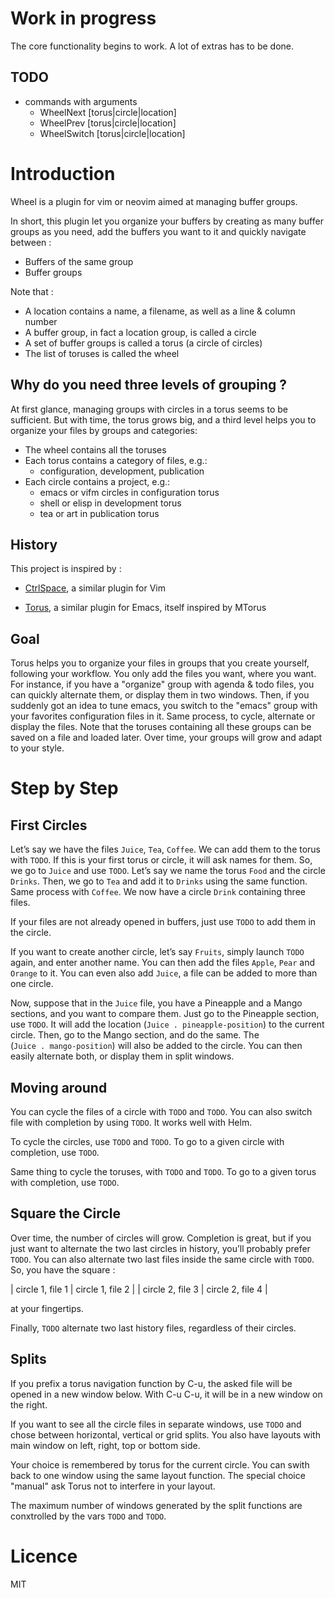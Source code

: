 <!-- vim: set filetype=markdown: -->

# Work in progress

The core functionality begins to work. A lot of extras has to be done.

## TODO

- commands with arguments
  + WheelNext [torus|circle|location]
  + WheelPrev [torus|circle|location]
  + WheelSwitch [torus|circle|location]

# Introduction

Wheel is a plugin for vim or neovim aimed at managing buffer groups.

In short, this plugin let you organize your buffers by creating as
many buffer groups as you need, add the buffers you want to it and
quickly navigate between :

- Buffers of the same group
- Buffer groups

Note that :

- A location contains a name, a filename, as well as a line & column number
- A buffer group, in fact a location group, is called a circle
- A set of buffer groups is called a torus (a circle of circles)
- The list of toruses is called the wheel

## Why do you need three levels of grouping ?

At first glance, managing groups with circles in a torus seems to
be sufficient. But with time, the torus grows big, and a third level
helps you to organize your files by groups and categories:

  - The wheel contains all the toruses
  - Each torus contains a category of files, e.g.:
    + configuration, development, publication
  - Each circle contains a project, e.g.:
    + emacs or vifm circles in configuration torus
    + shell or elisp in development torus
    + tea or art in publication torus

## History

This project is inspired by :

- [CtrlSpace](https://github.com/vim-ctrlspace/vim-ctrlspace), a similar
plugin for Vim

- [Torus](https://github.com/chimay/torus), a similar plugin for Emacs,
itself inspired by MTorus

## Goal

Torus helps you to organize your files in groups that you create
yourself, following your workflow. You only add the files you want,
where you want. For instance, if you have a "organize" group with
agenda & todo files, you can quickly alternate them, or display them
in two windows. Then, if you suddenly got an idea to tune emacs, you
switch to the "emacs" group with your favorites configuration files in
it. Same process, to cycle, alternate or display the files. Note that
the toruses containing all these groups can be saved on a file and
loaded later. Over time, your groups will grow and adapt to your
style.

# Step by Step


## First Circles

Let’s say we have the files `Juice`, `Tea`, `Coffee`. We can add them
to the torus with `TODO`. If this is your first torus or
circle, it will ask names for them. So, we go to `Juice` and use
`TODO`. Let’s say we name the torus `Food` and the circle
`Drinks`. Then, we go to `Tea` and add it to `Drinks` using the same
function. Same process with `Coffee`. We now have a circle `Drink`
containing three files.

If your files are not already opened in buffers, just use
`TODO` to add them in the circle.

If you want to create another circle, let’s say `Fruits`, simply
launch `TODO` again, and enter another name. You can then
add the files `Apple`, `Pear` and `Orange` to it. You can even also
add `Juice`, a file can be added to more than one circle.

Now, suppose that in the `Juice` file, you have a Pineapple and a
Mango sections, and you want to compare them. Just go to the Pineapple
section, use `TODO`. It will add the location
(`Juice . pineapple-position`) to the current circle. Then, go to the
Mango section, and do the same. The (`Juice . mango-position`) will
also be added to the circle. You can then easily alternate both, or
display them in split windows.


## Moving around

You can cycle the files of a circle with `TODO` and
`TODO`. You can also switch file with completion by using
`TODO`. It works well with Helm.

To cycle the circles, use `TODO` and
`TODO`. To go to a given circle with completion, use
`TODO`.

Same thing to cycle the toruses, with `TODO` and
`TODO`. To go to a given torus with completion, use
`TODO`.


## Square the Circle

Over time, the number of circles will grow. Completion is great, but
if you just want to alternate the two last circles in history, you’ll
probably prefer `TODO`. You can
also alternate two last files inside the same circle with
`TODO`. So, you have the square :

| circle 1, file 1 | circle 1, file 2 |
| circle 2, file 3 | circle 2, file 4 |

at your fingertips.

Finally, `TODO` alternate two last history
files, regardless of their circles.


## Splits

If you prefix a torus navigation function by C-u, the asked file will
be opened in a new window below. With C-u C-u, it will be in a new
window on the right.

If you want to see all the circle files in separate windows, use
`TODO` and chose between horizontal, vertical or grid
splits. You also have layouts with main window on left, right, top or
bottom side.

Your choice is remembered by torus for the current circle. You can
swith back to one window using the same layout function. The special
choice "manual" ask Torus not to interfere in your layout.

The maximum number of windows generated by the split functions
are conxtrolled by the vars `TODO` and
`TODO`.

# Licence

MIT
